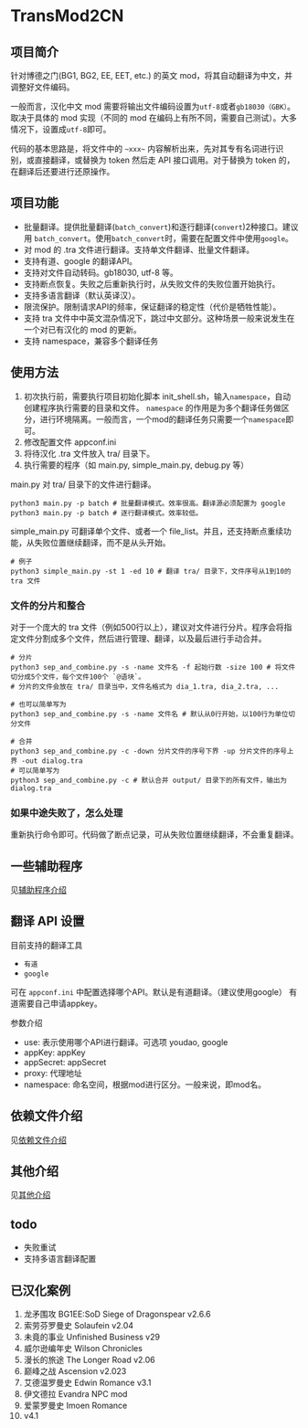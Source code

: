 # TransMod2CN

## 项目简介

针对博德之门(BG1, BG2, EE, EET, etc.) 的英文 mod，将其自动翻译为中文，并调整好文件编码。

一般而言，汉化中文 mod 需要将输出文件编码设置为`utf-8`或者`gb18030（GBK）`。取决于具体的 mod 实现（不同的 mod 在编码上有所不同，需要自己测试）。大多情况下，设置成`utf-8`即可。

代码的基本思路是，将文件中的 `~xxx~` 内容解析出来，先对其专有名词进行识别，或直接翻译，或替换为 token 然后走 API 接口调用。对于替换为 token 的，在翻译后还要进行还原操作。

## 项目功能

- 批量翻译。提供批量翻译(`batch_convert`)和逐行翻译(`convert`)2种接口。建议用 `batch_convert`。使用`batch_convert`时，需要在配置文件中使用`google`。
- 对 mod 的 .tra 文件进行翻译。支持单文件翻译、批量文件翻译。
- 支持有道、google 的翻译API。
- 支持对文件自动转码。gb18030, utf-8 等。
- 支持断点恢复。失败之后重新执行时，从失败文件的失败位置开始执行。
- 支持多语言翻译（默认英译汉）。
- 限流保护。限制请求API的频率，保证翻译的稳定性（代价是牺牲性能）。
- 支持 tra 文件中中英文混杂情况下，跳过中文部分。这种场景一般来说发生在一个对已有汉化的 mod 的更新。
- 支持 namespace，兼容多个翻译任务

## 使用方法

1. 初次执行前，需要执行项目初始化脚本 init_shell.sh，输入`namespace`，自动创建程序执行需要的目录和文件。
`namespace` 的作用是为多个翻译任务做区分，进行环境隔离。一般而言，一个mod的翻译任务只需要一个`namespace`即可。
2. 修改配置文件 appconf.ini
3. 将待汉化 .tra 文件放入 tra/ 目录下。
4. 执行需要的程序（如 main.py, simple_main.py, debug.py 等）

main.py 对 tra/ 目录下的文件进行翻译。
```
python3 main.py -p batch # 批量翻译模式。效率很高。翻译源必须配置为 google
python3 main.py -p batch # 逐行翻译模式。效率较低。
```

simple_main.py 可翻译单个文件、或者一个 file_list。并且，还支持断点重续功能，从失败位置继续翻译，而不是从头开始。

```
# 例子
python3 simple_main.py -st 1 -ed 10 # 翻译 tra/ 目录下，文件序号从1到10的 tra 文件 
```

### 文件的分片和整合
对于一个庞大的 tra 文件（例如500行以上），建议对文件进行分片。程序会将指定文件分割成多个文件，然后进行管理、翻译，以及最后进行手动合并。
```
# 分片
python3 sep_and_combine.py -s -name 文件名 -f 起始行数 -size 100 # 将文件切分成5个文件，每个文件100个 `@语块`。
# 分片的文件会放在 tra/ 目录当中，文件名格式为 dia_1.tra, dia_2.tra, ...

# 也可以简单写为
python3 sep_and_combine.py -s -name 文件名 # 默认从0行开始，以100行为单位切分文件

# 合并
python3 sep_and_combine.py -c -down 分片文件的序号下界 -up 分片文件的序号上界 -out dialog.tra
# 可以简单写为
python3 sep_and_combine.py -c # 默认合并 output/ 目录下的所有文件，输出为 dialog.tra
```

### 如果中途失败了，怎么处理
重新执行命令即可。代码做了断点记录，可从失败位置继续翻译，不会重复翻译。

## 一些辅助程序

见[辅助程序介绍](docs/辅助程序介绍.md)


## 翻译 API 设置

目前支持的翻译工具
- `有道`
- `google`

可在 `appconf.ini` 中配置选择哪个API。默认是有道翻译。（建议使用google）
有道需要自己申请appkey。

参数介绍

- use: 表示使用哪个API进行翻译。可选项 youdao, google
- appKey: appKey
- appSecret: appSecret
- proxy: 代理地址
- namespace: 命名空间，根据mod进行区分。一般来说，即mod名。


## 依赖文件介绍

见[依赖文件介绍](docs/执行所依赖的文件介绍.md)


## 其他介绍

见[其他介绍](docs/其他介绍.md)

## todo

- 失败重试
- 支持多语言翻译配置

## 已汉化案例

1. 龙矛围攻 BG1EE:SoD Siege of Dragonspear v2.6.6
2. 索劳芬罗曼史 Solaufein v2.04
3. 未竟的事业 Unfinished Business v29
4. 威尔逊编年史 Wilson Chronicles
5. 漫长的旅途 The Longer Road v2.06
6. 巅峰之战 Ascension v2.023
7. 艾德温罗曼史 Edwin Romance v3.1
8. 伊文德拉 Evandra NPC mod
9. 爱蒙罗曼史 Imoen Romance 
10. v4.1